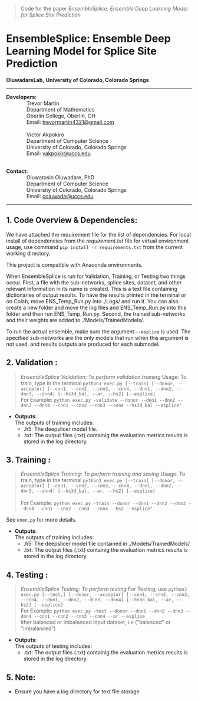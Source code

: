 > Code for the paper _EnsembleSplice: Ensemble Deep Learning Model for Splice Site Prediction_
# EnsembleSplice: Ensemble Deep Learning Model for Splice Site Prediction


**OluwadareLab,**
**University of Colorado, Colorado Springs**

----------------------------------------------------------------------
**Developers:** <br />
		 &nbsp;&nbsp;&nbsp;&nbsp;&nbsp;&nbsp;&nbsp;&nbsp;&nbsp;&nbsp;&nbsp;&nbsp;&nbsp;&nbsp;Trevor Martin<br />
		 &nbsp;&nbsp;&nbsp;&nbsp;&nbsp;&nbsp;&nbsp;&nbsp;&nbsp;&nbsp;&nbsp;&nbsp;&nbsp;&nbsp;Department of Mathematics <br />
		 &nbsp;&nbsp;&nbsp;&nbsp;&nbsp;&nbsp;&nbsp;&nbsp;&nbsp;&nbsp;&nbsp;&nbsp;&nbsp;&nbsp;Oberlin College, Oberlin, OH <br />
		 &nbsp;&nbsp;&nbsp;&nbsp;&nbsp;&nbsp;&nbsp;&nbsp;&nbsp;&nbsp;&nbsp;&nbsp;&nbsp;&nbsp;Email: trevormartin4321@gmail.com <br /><br />
		 &nbsp;&nbsp;&nbsp;&nbsp;&nbsp;&nbsp;&nbsp;&nbsp;&nbsp;&nbsp;&nbsp;&nbsp;&nbsp;&nbsp;Victor Akpokiro<br />
		 &nbsp;&nbsp;&nbsp;&nbsp;&nbsp;&nbsp;&nbsp;&nbsp;&nbsp;&nbsp;&nbsp;&nbsp;&nbsp;&nbsp;Department of Computer Science <br />
		 &nbsp;&nbsp;&nbsp;&nbsp;&nbsp;&nbsp;&nbsp;&nbsp;&nbsp;&nbsp;&nbsp;&nbsp;&nbsp;&nbsp;University of Colorado, Colorado Springs <br />
		 &nbsp;&nbsp;&nbsp;&nbsp;&nbsp;&nbsp;&nbsp;&nbsp;&nbsp;&nbsp;&nbsp;&nbsp;&nbsp;&nbsp;Email: vakpokir@uccs.edu <br /><br />

**Contact:** <br />
		 &nbsp;&nbsp;&nbsp;&nbsp;&nbsp;&nbsp;&nbsp;&nbsp;&nbsp;&nbsp;&nbsp;&nbsp;&nbsp;&nbsp;Oluwatosin Oluwadare, PhD <br />
		 &nbsp;&nbsp;&nbsp;&nbsp;&nbsp;&nbsp;&nbsp;&nbsp;&nbsp;&nbsp;&nbsp;&nbsp;&nbsp;&nbsp;Department of Computer Science <br />
		 &nbsp;&nbsp;&nbsp;&nbsp;&nbsp;&nbsp;&nbsp;&nbsp;&nbsp;&nbsp;&nbsp;&nbsp;&nbsp;&nbsp;University of Colorado, Colorado Springs <br />
		 &nbsp;&nbsp;&nbsp;&nbsp;&nbsp;&nbsp;&nbsp;&nbsp;&nbsp;&nbsp;&nbsp;&nbsp;&nbsp;&nbsp;Email: ooluwada@uccs.edu 
    
--------------------------------------------------------------------


**1.	Code Overview & Dependencies:**
-----------------------------------------------------------
We have attached the requirement file for the list of dependencies. For local install of dependencies from the <i>requirement.txt</i> file for virtual environment usage, use command `pip install -r requirements.txt` from the current working directory. 

This project is compatible with Anaconda environments.

When EnsembleSplice is run for Validation, Training, or Testing two things occur. First, a file with the sub-networks, splice sites, dataset, and other relevant information in its name is created. This is a text file containing dictionaries of output results. To have the results printed in the terminal or on Colab, move ENS_Temp_Run.py into ./Logs/ and run it. You can also create a new folder and move the log files and ENS_Temp_Run.py into this folder and then run ENS_Temp_Run.py. Second, the trained sub-networks and their weights are added to ./Models/TrainedModels/. 

To run the actual ensemble, make sure the argument `--esplice` is used. The specified sub-networks are the only models that run when this argument is not used, and results outputs are produced for each submodel. 


**2.	Validation :**
-----------------------------------------------------------
> _EnsembleSplice Validation: To perform validation training_
Usage: To train, type in the terminal `python3 exec.py [--train] [--donor, --acceptor] [--cnn1, --cnn2, --cnn3, --cnn4, --dnn1, --dnn2, --dnn3, --dnn4] [--hs3d_bal, --ar, --hs2] [--esplice] ` <br />
For Example: `python exec.py -validate --donor --dnn1 --dnn2 --dnn3 --dnn4 --cnn1 --cnn2 --cnn3 --cnn4 --hs3d_bal --esplice" ` <br />

* **Outputs**: <br />
The outputs of training includes: <br />
	* .h5: The deepslicer model file.
	* .txt: The output files (.txt) containig the evaluation metrics results is stored in the log directory.


**3.	Training :**
----------------------------------------------------------- 
> _EnsembleSplice Training: To perform training and saving_
Usage: To train, type in the terminal `python3 exec.py [--train] [--donor, --acceptor] [--cnn1, --cnn2, --cnn3, --cnn4, --dnn1, --dnn2, --dnn3, --dnn4] [--hs3d_bal, --ar, --hs2] [--esplice] ` <br><br>
For Example: `python exec.py -train --donor --dnn1 --dnn2 --dnn3 --dnn4 --cnn1 --cnn2 --cnn3 --cnn4 --hs2 --esplice" ` <br />

See `exec.py` for more details. 

* **Outputs**: <br />
The outputs of training includes: <br />
	* .h5: The deepslicer model file contained in ./Models/TrainedModels/
	* .txt: The output files (.txt) containig the evaluation metrics results is stored in the log directory.	
                          		
                           
**4.	Testing :**
-----------------------------------------------------------
> _EnsembleSplice Testing: To perform testing_
For Testing, use `python3 exec.py [--test,] [--donor, --acceptor] [--cnn1, --cnn2, --cnn3, --cnn4, --dnn1, --dnn2, --dnn3, --dnn4] [--hs3d_bal, --ar, --hs2] [--esplice] ` <br />
For Example: `python exec.py -test --donor --dnn1 --dnn2 --dnn3 --dnn4 --cnn1 --cnn2 --cnn3 --cnn4 --ar --esplice` <br />
ither balanced or imbalanced input dataset, i.e ("balanced" or "imbalanced")<br />

* **Outputs**: <br />
The outputs of testing includes: <br />
	* .txt: The output files (.txt) containig the evaluation metrics results is stored in the log directory.

**5.	Note:**
-----------------------------------------------------------
* Ensure you have a log directory for text file storage
